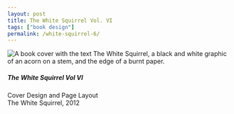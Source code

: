 ```yaml
---
layout: post
title: The White Squirrel Vol. VI
tags: ["book design"]
permalink: /white-squirrel-6/
---
```


![A book cover with the text The White Squirrel, a black and white graphic of an acorn on a stem, and the edge of a burnt paper.](http://danaamundsen.site44.com/images/portfolio/print/front-cover.png)

##### The White Squirrel Vol VI

Cover Design and Page Layout  
The White Squirrel, 2012
